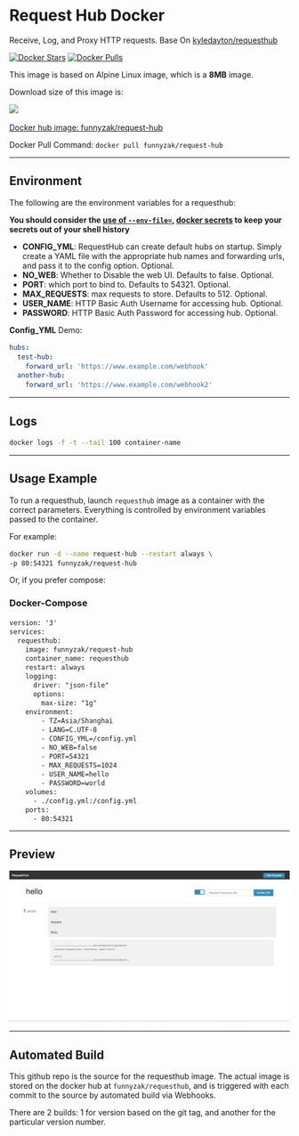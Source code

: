 # Request Hub Docker

Receive, Log, and Proxy HTTP requests. Base On [kyledayton/requesthub](https://github.com/kyledayton/requesthub)

[![Docker Stars](https://img.shields.io/docker/stars/funnyzak/request-hub.svg?style=flat-square)](https://hub.docker.com/r/funnyzak/request-hub/)
[![Docker Pulls](https://img.shields.io/docker/pulls/funnyzak/request-hub.svg?style=flat-square)](https://hub.docker.com/r/funnyzak/request-hub/)

This image is based on Alpine Linux image, which is a **8MB** image.

Download size of this image is:

[![](https://images.microbadger.com/badges/image/funnyzak/request-hub.svg)](http://microbadger.com/images/funnyzak/request-hub "Get your own image badge on microbadger.com")

[Docker hub image: funnyzak/request-hub](https://hub.docker.com/r/funnyzak/request-hub)

Docker Pull Command: `docker pull funnyzak/request-hub`

---

## Environment

The following are the environment variables for a requesthub:

__You should consider the [use of `--env-file=`](https://docs.docker.com/engine/reference/commandline/run/#set-environment-variables--e---env---env-file), [docker secrets](https://docs.docker.com/engine/swarm/secrets/) to keep your secrets out of your shell history__

* **CONFIG_YML**: RequestHub can create default hubs on startup. Simply create a YAML file with the appropriate hub names and forwarding urls, and pass it to the config option. Optional.
* **NO_WEB**: Whether to Disable the web UI. Defaults to false. Optional.
* **PORT**: which port to bind to. Defaults to 54321. Optional.
* **MAX_REQUESTS**: max requests to store. Defaults to 512. Optional.
* **USER_NAME**: HTTP Basic Auth Username for accessing hub. Optional.
* **PASSWORD**: HTTP Basic Auth Password for accessing hub. Optional.

**Config_YML** Demo:

```yaml
hubs:
  test-hub:
    forward_url: 'https://www.example.com/webhook'
  another-hub:
    forward_url: 'https://www.example.com/webhook2'
```

---

## Logs

```bash
docker logs -f -t --tail 100 container-name
```

---

## Usage Example

To run a requesthub, launch `requesthub` image as a container with the correct parameters. Everything is controlled by environment variables passed to the container.

For example:

```bash
docker run -d --name request-hub --restart always \
-p 80:54321 funnyzak/request-hub
```

Or, if you prefer compose:

### Docker-Compose

```docker
version: '3'
services:
  requesthub:
    image: funnyzak/request-hub
    container_name: requesthub
    restart: always
    logging:
      driver: "json-file"
      options:
        max-size: "1g"
    environment:
        - TZ=Asia/Shanghai
        - LANG=C.UTF-8
        - CONFIG_YML=/config.yml
        - NO_WEB=false
        - PORT=54321
        - MAX_REQUESTS=1024
        - USER_NAME=hello
        - PASSWORD=world
    volumes:
      - ./config.yml:/config.yml
    ports:
      - 80:54321
```

---

## Preview

![preview](https://raw.githubusercontent.com/funnyzak/request-hub-docker/master/preview.jpg)

---

## Automated Build

This github repo is the source for the requesthub image. The actual image is stored on the docker hub at `funnyzak/requesthub`, and is triggered with each commit to the source by automated build via Webhooks.

There are 2 builds: 1 for version based on the git tag, and another for the particular version number.
